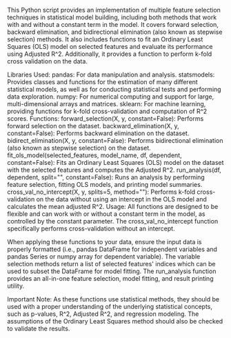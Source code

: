 This Python script provides an implementation of multiple feature selection techniques in statistical model building, including both methods that work with and without a constant term in the model. It covers forward selection, backward elimination, and bidirectional elimination (also known as stepwise selection) methods. It also includes functions to fit an Ordinary Least Squares (OLS) model on selected features and evaluate its performance using Adjusted R^2. Additionally, it provides a function to perform k-fold cross validation on the data.

Libraries Used:
pandas: For data manipulation and analysis.
statsmodels: Provides classes and functions for the estimation of many different statistical models, as well as for conducting statistical tests and performing data exploration.
numpy: For numerical computing and support for large, multi-dimensional arrays and matrices.
sklearn: For machine learning, providing functions for k-fold cross-validation and computation of R^2 scores.
Functions:
forward_selection(X, y, constant=False): Performs forward selection on the dataset.
backward_elimination(X, y, constant=False): Performs backward elimination on the dataset.
bidirect_elimination(X, y, constant=False): Performs bidirectional elimination (also known as stepwise selection) on the dataset.
fit_ols_model(selected_features, model_name, df, dependent, constant=False): Fits an Ordinary Least Squares (OLS) model on the dataset with the selected features and computes the Adjusted R^2.
run_analysis(df, dependent, split="", constant=False): Runs an analysis by performing feature selection, fitting OLS models, and printing model summaries.
cross_val_no_intercept(X, y, splits=5, method=""): Performs k-fold cross-validation on the data without using an intercept in the OLS model and calculates the mean adjusted R^2.
Usage:
All functions are designed to be flexible and can work with or without a constant term in the model, as controlled by the constant parameter. The cross_val_no_intercept function specifically performs cross-validation without an intercept.

When applying these functions to your data, ensure the input data is properly formatted (i.e., pandas DataFrame for independent variables and pandas Series or numpy array for dependent variable). The variable selection methods return a list of selected features' indices which can be used to subset the DataFrame for model fitting. The run_analysis function provides an all-in-one feature selection, model fitting, and result printing utility.

Important Note:
As these functions use statistical methods, they should be used with a proper understanding of the underlying statistical concepts, such as p-values, R^2, Adjusted R^2, and regression modeling. The assumptions of the Ordinary Least Squares method should also be checked to validate the results.
